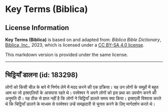 # Key Terms (Biblica)

## License Information

**Key Terms (Biblica)** is based on and adapted from: _Biblica Bible Dictionary_, [Biblica, Inc.](https://www.biblica.com/), 2023, which is licensed under a [CC BY-SA 4.0 license](https://creativecommons.org/licenses/by-sa/4.0/legalcode.en).

This markdown version is provided under the same license.



--------------------------------

## चिट्ठियाँ डालना (id: 183298)

लोगों को किसी चीज़ के बारे में निर्णय लेने में मदद करने की एक प्रक्रिया। यह उन लोगों के समूहों में बहुत आम था जो इस्राएलियों के आसपास रहते थे। परमेश्वर ने अपने लोगों को इस प्रथा का उपयोग करने की अनुमति दी। यह ठीक से ज्ञात नहीं है कि लोगों ने चिट्ठियाँ डालते समय क्या किया। इस्राएली विश्वास करते थे कि चिट्ठियाँ डालने के माध्यम से परमेश्वर उन्हें समझदारी से चुनाव करने के लिए मार्गदर्शन करते थे।


